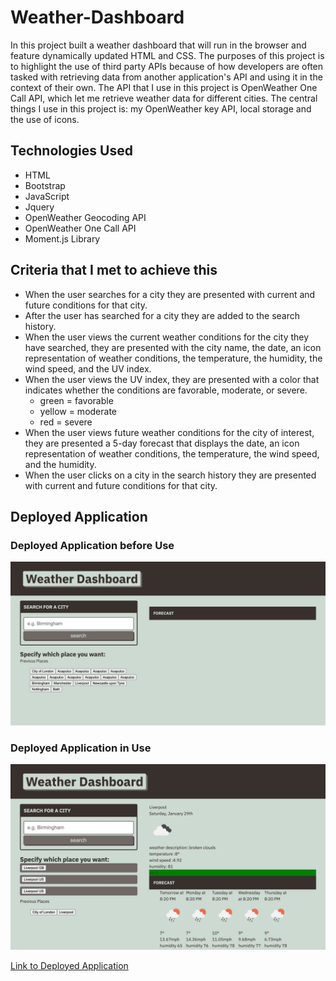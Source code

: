 # Weather-Dashboard

In this project built a weather dashboard that will run in the browser and feature dynamically updated HTML and CSS. The purposes of this project is to highlight the use of third party APIs because of how developers are often tasked with retrieving data from another application's API and using it in the context of their own. The API that I use in this project is OpenWeather One Call API, which let me retrieve weather data for different cities. The central things I use in this project is: my OpenWeather key API, local storage and the use of icons. 

## Technologies Used

* HTML
* Bootstrap
* JavaScript
* Jquery
* OpenWeather Geocoding API
* OpenWeather One Call API
* Moment.js Library


## Criteria that I met to achieve this

* When the user searches for a city they are presented with current and future conditions for that city.
* After the user has searched for a city they are added to the search history.
* When the user views the current weather conditions for the city they have searched, they are presented with the city name, the date, an icon representation of weather conditions, the temperature, the humidity, the wind speed, and the UV index.
* When the user views the UV index, they are presented with a color that indicates whether the conditions are favorable, moderate, or severe. 
  * green = favorable
  * yellow = moderate
  * red = severe
* When the user views future weather conditions for the city of interest, they are presented a 5-day forecast that displays the date, an icon representation of weather conditions, the temperature, the wind speed, and the humidity.
* When the user clicks on a city in the search history they are presented with current and future conditions for that city.

## Deployed Application

### Deployed Application before Use

![Deployed Application before Use](./Assets/images/Before-Use-Deployed-Application.png?raw=true)

### Deployed Application in Use

![Deployed Application in use](./Assets/images/Deployed-Application.png?raw=true)

[Link to Deployed Application](https://lisacr01.github.io/Weather-Dashboard/)

